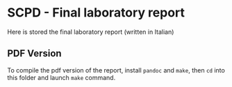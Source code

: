 # SCPD - Final laboratory report
Here is stored the final laboratory report (written in Italian)

## PDF Version
To compile the pdf version of the report, install `pandoc` and `make`, then `cd` into this folder and launch `make` command.

